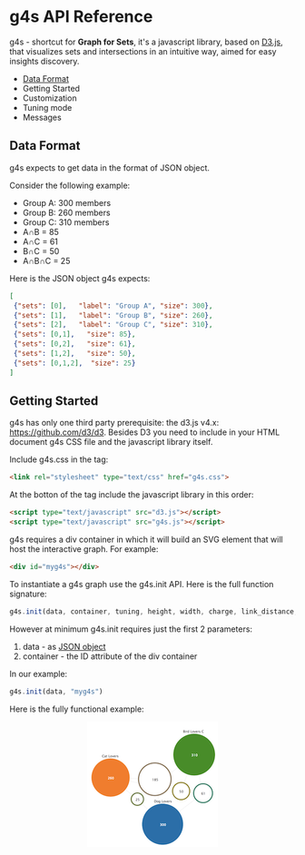 # g4s API Reference

g4s - shortcut for **Graph for Sets**, it's a javascript library, based on [D3.js](https://d3js.org), that visualizes sets and intersections in an intuitive way, aimed for easy insights discovery.

* [Data Format](#data-format)
* Getting Started
* Customization
* Tuning mode
* Messages

## Data Format
g4s expects to get data in the format of JSON object.

Consider the following example:

* Group A: 300 members
* Group B: 260 members
* Group C: 310 members
* A&cap;B = 85
* A&cap;C = 61
* B&cap;C = 50
* A&cap;B&cap;C = 25

Here is the JSON object g4s expects:

```json
[
 {"sets": [0],   "label": "Group A", "size": 300},
 {"sets": [1],   "label": "Group B", "size": 260},
 {"sets": [2],   "label": "Group C", "size": 310},
 {"sets": [0,1],   "size": 85},
 {"sets": [0,2],   "size": 61},
 {"sets": [1,2],   "size": 50},
 {"sets": [0,1,2],  "size": 25}
]
```

## Getting Started
g4s has only one third party prerequisite: the d3.js v4.x: https://github.com/d3/d3. Besides D3 you need to include in your HTML document g4s CSS file and the javascript library itself.

Include g4s.css in the <head> tag:

```html
<link rel="stylesheet" type="text/css" href="g4s.css">
```

At the botton of the <body> tag include the javascript library in this order:

```HTML
<script type="text/javascript" src="d3.js"></script>
<script type="text/javascript" src="g4s.js"></script>
```

g4s requires a div container in which it will build an SVG element that will host the interactive graph. For example:

```HTML
<div id="myg4s"></div>
```

To instantiate a g4s graph use the g4s.init API. Here is the full function signature:
```javascript
g4s.init(data, container, tuning, height, width, charge, link_distance, link_strength)
```

However at minimum g4s.init requires just the first 2 parameters:

1. data - as [JSON object](#data-format)
2. container - the ID attribute of the div container

In our example:
```javascript
g4s.init(data, "myg4s")
```
Here is the fully functional example:
<p align="center">
<a href="https://bl.ocks.org/Kirdan/ad774e98643ce93371b4c5b625dbfeba"><img src="m/g4s_api_1_tn.png"></a>
</p>
